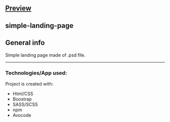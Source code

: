 ## [Preview](https://pwosin.github.io/simple-landing-page-3/)
      
## simple-landing-page
    
## General info
Simple landing page made of .psd file.
   
---
### Technologies/App used: 
Project is created with:
* Html/CSS
* Boostrap
* SASS/SCSS
* npm
* Avocode